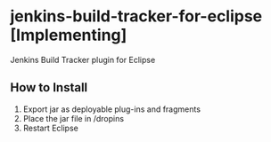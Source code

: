 # jenkins-build-tracker-for-eclipse [Implementing]
Jenkins Build Tracker plugin for Eclipse  
  
## How to Install
1. Export jar as deployable plug-ins and fragments
2. Place the jar file in <eclipse>/dropins
3. Restart Eclipse
